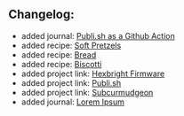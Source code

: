 ## Changelog:
- added journal: [Publi.sh as a Github Action](/journal/20210306-publish-as-a-github-action.html)
- added recipe: [Soft Pretzels](/recipes/soft-pretzels.html)
- added recipe: [Bread](/recipes/bread.html)
- added recipe: [Biscotti](/recipes/biscotti.html)
- added project link: [Hexbright Firmware](https://www.github.com/subcurmudgeon/hexbright-firmware)
- added project link: [Publi.sh](https://www.github.com/subcurmudgeon/publi.sh)
- added project link: [Subcurmudgeon](https://www.github.com/subcurmudgeon/subcurmudgeon.github.io)
- added journal: [Lorem Ipsum](/journal/20210301-lorem-ipsum.html)
